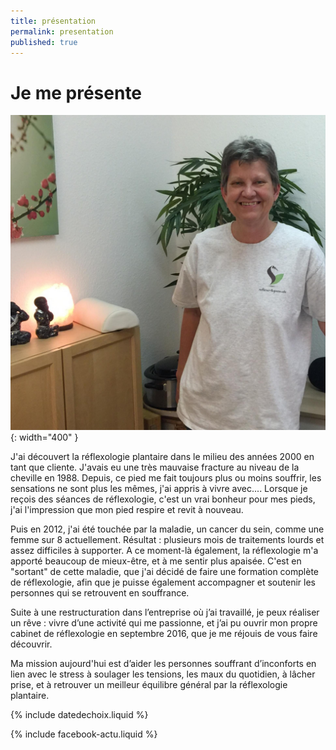 ```yaml
---
title: présentation
permalink: presentation
published: true
---
```


# Je me présente


![](./images/suzannereflexo.jpg){: width="400" }


J'ai découvert la réflexologie plantaire dans le milieu des années 2000 en tant que cliente. 
J'avais eu une très mauvaise fracture au niveau de la cheville en 1988. Depuis, ce pied me fait toujours plus ou moins souffrir, les sensations ne sont plus les mêmes, j'ai appris à vivre avec.... 
Lorsque je reçois des séances de réflexologie, c'est un vrai bonheur pour mes pieds, j'ai l'impression que mon pied respire et revit à nouveau. 

Puis en 2012, j'ai été touchée par la maladie, un cancer du sein, comme une femme sur 8 actuellement. Résultat : plusieurs mois de traitements lourds et assez difficiles à supporter. A ce moment-là également, la réflexologie m'a apporté beaucoup de mieux-être, et à me sentir plus apaisée. C'est en "sortant" de cette maladie, que j'ai décidé de faire une formation complète de réflexologie, afin que je puisse également accompagner et soutenir les personnes qui se retrouvent en souffrance.

Suite à une restructuration dans l’entreprise où j’ai travaillé, je peux réaliser un rêve : vivre d’une activité qui me passionne, et j’ai pu ouvrir mon propre cabinet de réflexologie en septembre 2016, que je me réjouis de vous faire découvrir.

Ma mission aujourd'hui est d’aider les personnes souffrant d’inconforts en lien avec le stress à soulager les tensions, les maux du quotidien, à lâcher prise, et à retrouver un meilleur équilibre général par la réflexologie plantaire.

{% include datedechoix.liquid %}

{% include facebook-actu.liquid %}
